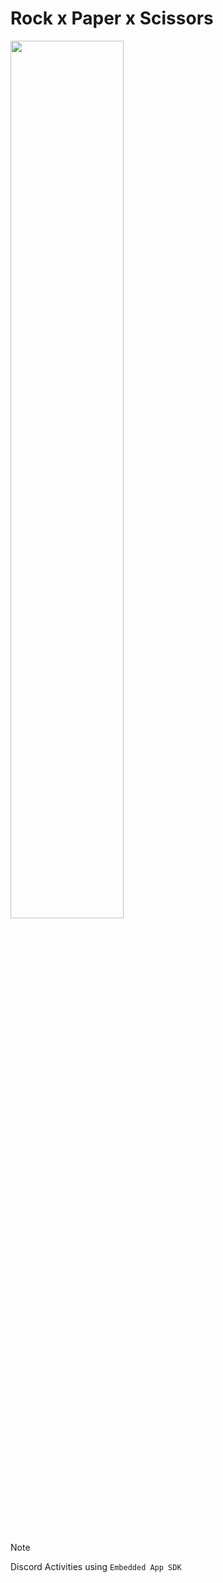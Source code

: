 # Rock x Paper x Scissors

<img src="https://i.imgur.com/9ZAFd4z.png" width="60%" />

<br><br>
  
> [!NOTE]
> 
> Discord Activities using ```Embedded App SDK```
> 
